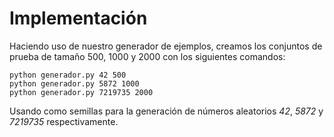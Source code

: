 # Implementación

Haciendo uso de nuestro generador de ejemplos, creamos los conjuntos de prueba 
de tamaño 500, 1000 y 2000 con los siguientes comandos:

```
python generador.py 42 500
python generador.py 5872 1000
python generador.py 7219735 2000
```

Usando como semillas para la generación de números aleatorios *42*, *5872* y 
*7219735* respectivamente.

